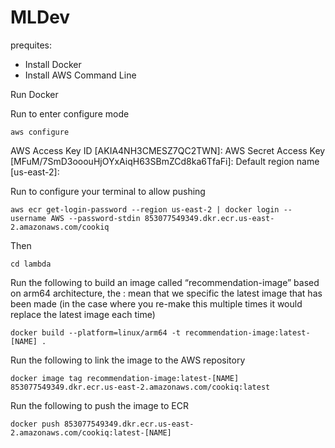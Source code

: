 # MLDev

prequites:

- Install Docker
- Install AWS Command Line

Run Docker

Run to enter configure mode

`aws configure`

AWS Access Key ID [AKIA4NH3CMESZ7QC2TWN]:
AWS Secret Access Key [MFuM/7SmD3ooouHjOYxAiqH63SBmZCd8ka6TfaFi]:
Default region name [us-east-2]:

Run to configure your terminal to allow pushing

`aws ecr get-login-password --region us-east-2 | docker login --username AWS --password-stdin 853077549349.dkr.ecr.us-east-2.amazonaws.com/cookiq`

Then

`cd lambda`

Run the following to build an image called “recommendation-image” based on arm64 architecture, the : mean that we specific the latest image that has been made (in the case where you re-make this multiple times it would replace the latest image each time)

`docker build --platform=linux/arm64 -t recommendation-image:latest-[NAME] .`

Run the following to link the image to the AWS repository

`docker image tag recommendation-image:latest-[NAME] 853077549349.dkr.ecr.us-east-2.amazonaws.com/cookiq:latest`

Run the following to push the image to ECR

`docker push 853077549349.dkr.ecr.us-east-2.amazonaws.com/cookiq:latest-[NAME]`

